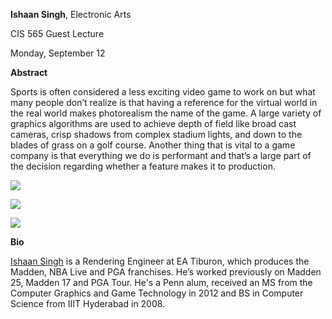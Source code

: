 **Ishaan Singh**, Electronic Arts

CIS 565 Guest Lecture

Monday, September 12

**Abstract**

Sports is often considered a less exciting video game to work on but what many people don’t realize is that having a reference for the virtual world in the real world makes photorealism the name of the game. A large variety of graphics algorithms are used to achieve depth of field like broad cast cameras, crisp shadows from complex stadium lights, and down to the blades of grass on a golf course. Another thing that is vital to a game company is that everything we do is performant and that’s a large part of the decision regarding whether a feature makes it to production.

![](images/Bokeh.PNG)

![](images/grass.PNG)

![](images/RTW.PNG)

**Bio**

[Ishaan Singh](https://www.linkedin.com/in/ishaan13) is a Rendering Engineer at EA Tiburon, which produces the Madden, NBA Live and PGA franchises. He’s worked previously on Madden 25, Madden 17 and PGA Tour. He's a Penn alum, received an MS from the Computer Graphics and Game Technology in 2012 and BS in Computer Science from IIIT Hyderabad in 2008. 

